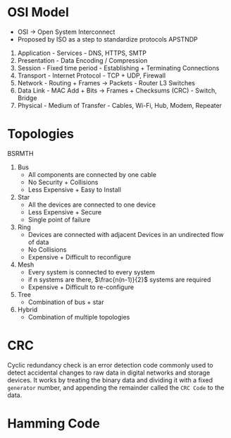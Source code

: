 # OSI Model
- OSI → Open System Interconnect
- Proposed by ISO as a step to standardize protocols
APSTNDP
1. Application - Services - DNS, HTTPS, SMTP
2. Presentation - Data Encoding / Compression
3. Session - Fixed time period - Establishing + Terminating Connections
4. Transport - Internet Protocol - TCP + UDP, Firewall
5. Network - Routing + Frames → Packets - Router L3 Switches
6. Data Link - MAC Add + Bits → Frames + Checksums (CRC) - Switch, Bridge
7. Physical - Medium of Transfer - Cables, Wi-Fi, Hub, Modem, Repeater

# Topologies
BSRMTH
1. Bus
	- All components are connected by one cable
	- No Security + Collisions
	- Less Expensive + Easy to Install
2. Star
	- All the devices are connected to one device
	- Less Expensive + Secure
	- Single point of failure
3. Ring
	- Devices are connected with adjacent Devices in an undirected flow of data
	- No Collisions
	- Expensive + Difficult to reconfigure
4. Mesh
	- Every system is connected to every system
	- if n systems are there, $\frac{n(n-1)}{2}$ systems are required
	- Expensive + Difficult to re-configure
5. Tree
	- Combination of bus + star
6. Hybrid
	- Combination of multiple topologies

# CRC
Cyclic redundancy check is an error detection code commonly used to detect accidental changes to raw data in digital networks and storage devices. It works by treating the binary data and dividing it with a fixed `generator` number, and appending the remainder called the `CRC Code` to the data.

# Hamming Code
